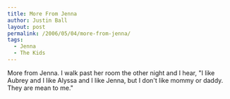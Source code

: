 ```yaml
---
title: More From Jenna
author: Justin Ball
layout: post
permalink: /2006/05/04/more-from-jenna/
tags:
  - Jenna
  - The Kids
---
```


More from Jenna. I walk past her room the other night and I hear,
"I like Aubrey and I like Alyssa and I like Jenna, but I don't like
mommy or daddy. They are mean to me."